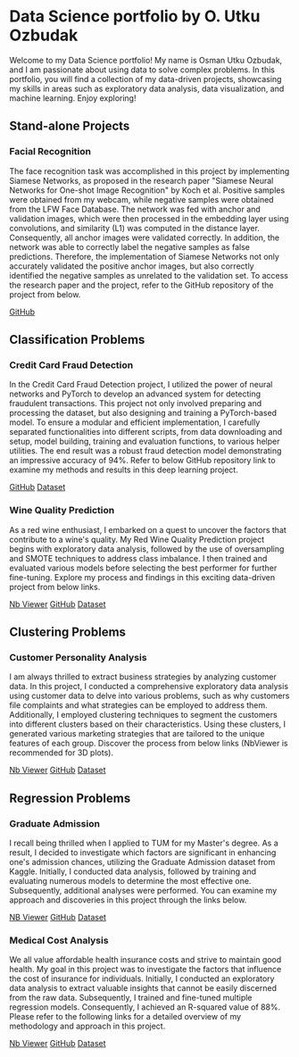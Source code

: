 # Data Science portfolio by O. Utku Ozbudak

Welcome to my Data Science portfolio! My name is Osman Utku Ozbudak, and I am passionate about using data to solve complex problems. In this portfolio, you will find a collection of my data-driven projects, showcasing my skills in areas such as exploratory data analysis, data visualization, and machine learning. Enjoy exploring!

## Stand-alone Projects

### Facial Recognition

The face recognition task was accomplished in this project by implementing Siamese Networks, as proposed in the research paper "Siamese Neural Networks for One-shot Image Recognition" by Koch et al. Positive samples were obtained from my webcam, while negative samples were obtained from the LFW Face Database. The network was fed with anchor and validation images, which were then processed in the embedding layer using convolutions, and similarity (L1) was computed in the distance layer. Consequently, all anchor images were validated correctly. In addition, the network was able to correctly label the negative samples as false predictions. Therefore, the implementation of Siamese Networks not only accurately validated the positive anchor images, but also correctly identified the negative samples as unrelated to the validation set. To access the research paper and the project, refer to the GitHub repository of the project from below.

[GitHub](https://github.com/utkuozbudak/facial-recognition)

## Classification Problems

### Credit Card Fraud Detection
In the Credit Card Fraud Detection project, I utilized the power of neural networks and PyTorch to develop an advanced system for detecting fraudulent transactions. This project not only involved preparing and processing the dataset, but also designing and training a PyTorch-based model. To ensure a modular and efficient implementation, I carefully separated functionalities into different scripts, from data downloading and setup, model building, training and evaluation functions, to various helper utilities. The end result was a robust fraud detection model demonstrating an impressive accuracy of 94%. Refer to below GitHub repository link to examine my methods and results in this deep learning project.

[GitHub](https://github.com/utkuozbudak/fraud_detection) [Dataset](https://www.kaggle.com/datasets/mlg-ulb/creditcardfraud)

### Wine Quality Prediction

As a red wine enthusiast, I embarked on a quest to uncover the factors that contribute to a wine's quality. My Red Wine Quality Prediction project begins with exploratory data analysis, followed by the use of oversampling and SMOTE techniques to address class imbalance. I then trained and evaluated various models before selecting the best performer for further fine-tuning. Explore my process and findings in this exciting data-driven project from below links.

[Nb Viewer](https://nbviewer.org/github/utkuozbudak/wine_quality_prediction/blob/main/wine_quality.ipynb) [GitHub](https://github.com/utkuozbudak/wine_quality_prediction) [Dataset](https://www.kaggle.com/datasets/uciml/red-wine-quality-cortez-et-al-2009)

## Clustering Problems

### Customer Personality Analysis

I am always thrilled to extract business strategies by analyzing customer data. In this project, I conducted a comprehensive exploratory data analysis using customer data to delve into various problems, such as why customers file complaints and what strategies can be employed to address them. Additionally, I employed clustering techniques to segment the customers into different clusters based on their characteristics. Using these clusters, I generated various marketing strategies that are tailored to the unique features of each group. Discover the process from below links (NbViewer is recommended for 3D plots).

[Nb Viewer](https://nbviewer.org/github/utkuozbudak/customer_personality_analysis/blob/main/customer_analysis.ipynb) [GitHub](https://github.com/utkuozbudak/customer_personality_analysis) [Dataset](https://www.kaggle.com/datasets/imakash3011/customer-personality-analysis)

## Regression Problems

### Graduate Admission
I recall being thrilled when I applied to TUM for my Master's degree. As a result, I decided to investigate which factors are significant in enhancing one's admission chances, utilizing the Graduate Admission dataset from Kaggle. Initially, I conducted data analysis, followed by training and evaluating numerous models to determine the most effective one. Subsequently, additional analyses were performed. You can examine my approach and discoveries in this project through the links below.

[NB Viewer](https://nbviewer.org/github/utkuozbudak/graduate_admission/blob/main/graduate_admission.ipynb) [GitHub](https://github.com/utkuozbudak/graduate_admission) [Dataset](https://www.kaggle.com/datasets/mohansacharya/graduate-admissions)

### Medical Cost Analysis
We all value affordable health insurance costs and strive to maintain good health. My goal in this project was to investigate the factors that influence the cost of insurance for individuals. Initially, I conducted an exploratory data analysis to extract valuable insights that cannot be easily discerned from the raw data. Subsequently, I trained and fine-tuned multiple regression models. Consequently, I achieved an R-squared value of 88%. Please refer to the following links for a detailed overview of my methodology and approach in this project.

[Nb Viewer](https://nbviewer.org/github/utkuozbudak/insurance_forecast/blob/main/insurance_forecast.ipynb) [GitHub](https://github.com/utkuozbudak/insurance_forecast) [Dataset](https://www.kaggle.com/datasets/mirichoi0218/insurance?datasetId=13720&sortBy=voteCount)

